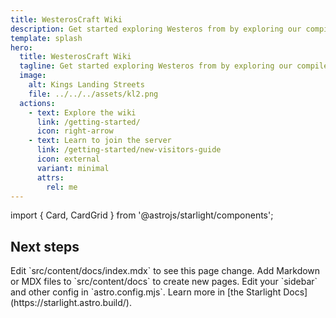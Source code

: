 ```yaml
---
title: WesterosCraft Wiki
description: Get started exploring Westeros from by exploring our compiled wiki of things from application guidelines, project details and histories and more.
template: splash
hero:
  title: WesterosCraft Wiki
  tagline: Get started exploring Westeros from by exploring our compiled wiki of things from application guidelines, project details and histories and more.
  image:
    alt: Kings Landing Streets
    file: ../../../assets/kl2.png
  actions:
    - text: Explore the wiki
      link: /getting-started/
      icon: right-arrow
    - text: Learn to join the server
      link: /getting-started/new-visitors-guide
      icon: external
      variant: minimal
      attrs:
        rel: me
---
```


import { Card, CardGrid } from '@astrojs/starlight/components';

## Next steps

<CardGrid stagger>
	<Card title="Update content" icon="pencil">
		Edit `src/content/docs/index.mdx` to see this page change.
	</Card>
	<Card title="Add new content" icon="add-document">
		Add Markdown or MDX files to `src/content/docs` to create new pages.
	</Card>
	<Card title="Configure your site" icon="setting">
		Edit your `sidebar` and other config in `astro.config.mjs`.
	</Card>
	<Card title="Read the docs" icon="open-book">
		Learn more in [the Starlight Docs](https://starlight.astro.build/).
	</Card>
</CardGrid>
